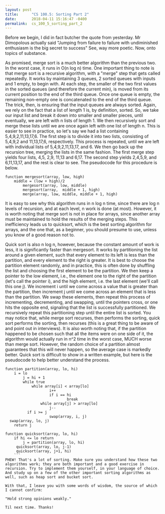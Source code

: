 ```yaml
---
layout: post
title:      "CS 100.5: Sorting Part 2"
date:       2018-04-11 15:16:47 -0400
permalink:  cs_100_5_sorting_part_2
---
```



Before we begin, I did in fact butcher the quote from yesterday. Mr Dimopolous actually said 
"Jumping from failure to failure with undiminished enthusiasm is the big secret to success" 
See, way more poetic. Now, onto topics of substance. 

As promised, merge sort is a much better algorithm than the previous two. In the worst case, it runs in O(n log n) time. One important thing to note is that merge sort is a recursive algorithm, with a "merge" step that gets called repeatedly. It works by maintaining 3 queues, 2 sorted queues with inputs and 1 empty, to begin with. At each step, the smaller of the two first values in the sorted queues (and therefore the current min), is moved from its current position to the end of the third queue. Once one queue is empty, the remaining non-empty one is concatenated to the end of the third queue. The trick, then, is ensuring that the input queues are always sorted. Again, we rely on the fact that a list of length 1 is, by definition, sorted. So, we take our input list and break it down into smaller and smaller pieces, until eventually, we are left with n lists of length 1. We then recursively sort and merge these lists until we are once again left with one list of length n. This is easier to see in practice, so let's say we had a list containing 5,4,9,2,11,13,17,6. The first step is to divide it into two lists, consisting of 5,4,9,2 and 11,13,17,6, respectively. This process is repeated, until we are left with individual lists of 5,4,9,2,11,13,17, and 6. We then go back up the recursion tree, merging the lists in the same fashion. The first merge step yields four lists, 4,5, 2,9, 11,13 and 6,17. The second step yields 2,4,5,9, and 6,11,13,17, and the rest is clear to see. The pseudocode for this procedure is below. 
```
function mergesort(array, low, high) 
    middle = (low + high)/2 
		mergesort(array, low, middle) 
		mergesort(array,  middle + 1, high) 
		merge(array, low, middle, middle + 1, high) 
```
It is easy to see why this algorithm runs in n log n time, since there are log n levels of recursion, and at each level, n work is done (at most). However, it is worth noting that merge sort is not in place for arrays, since another array must be maintained to hold the results of the merging steps. This inefficiency leads us to quicksort, which is the best sorting algorithm for arrays, and the one that, as a beginner, you should presume to use, unless you know of  a good reason not to. 

Quick sort is also n log n, however, because the constant amount of work is less, it is significantly faster than mergesort. It works by partitioning the list around a given element, such that every element to its left is less than the partition, and every element to the right is greater. It is best to choose the partition element randomly, and in practice, this is often done by shuffling the list and choosing the first element to be the partition. We then keep a pointer to the low element, i.e., the element one to the right of the partition (let's call the pointer i), and the high element, i.e. the last element (we'll call this one j). We increment i until we come across a value that is greater than the partition, then increment j until we come across an element that is less than the partition. We swap these elements, then repeat this process of incrementing, decrementing, and swapping, until the pointers cross, or one hits the opposite end, signaling that the list is successfully partitioned. We recursively repeat this partitioning step until the entire list is sorted. You may notice that, while merge sort recurses, then performs the sorting, quick sort performs the sorting, then recurses (this is a great thing to be aware of and point out in interviews). It is also worth noting that, if the partition happened to be chosen such that all the items were on one side of it, the algorithm would actually run in n^2 time in the worst case, MUCH worse than merge sort. However, the random choice of a partition almost guarantees that this will never happen, so the average case is markedly better. Quick sort is difficult to show in a written example, but here is the pseudocode to help better understand the process. 
```
function partition(array, lo, hi) 
    i = lo 
		j = hi + 1 
		while true 
		    while array[i] < array[lo]
				    i++ 
				    if i == hi 
						    break 
				while array[j] > array[lo] 
				    j-- 
	      if i >= j 
				    swap(array, i, j) 
  swap(array, lo, j) 
	return j 
	
function quicksort(array, lo, hi) 
    if hi <= lo return 
		j = partition(array, lo, hi) 
	 quicksort(array, lo, j-1) 
	 quicksort(array, j+1, hi)  
	```
PHEW! That's a lot of sorting. Make sure you understand how these two algorithms work; they are both important and a good exercise in recursion. Try to implement them yourself, in your language of choice. And study up on a few of the other important sorting algorithms as well, such as heap sort and bucket sort. 

With that, I leave you with some words of wisdom, the source of which I cannot confirm:

"Hold strong opinions weakly." 

Til next time. Thanks!
				
		
